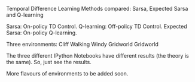 Temporal Difference Learning Methods compared:
Sarsa, Expected Sarsa and Q-learning

Sarsa: On-policy TD Control.
Q-learning: Off-policy TD Control.
Expected Sarsa: On-policy Q-learning.

Three environments:
Cliff Walking
Windy Gridworld
Gridworld

The three different IPython Notebooks have different results (the theory is the same). So, just see the results.

More flavours of environments to be added soon.
